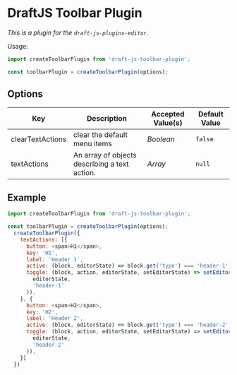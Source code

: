 # DraftJS Toolbar Plugin

*This is a plugin for the `draft-js-plugins-editor`.*

Usage:

```js
import createToolbarPlugin from 'draft-js-toolbar-plugin';

const toolbarPlugin = createToolbarPlugin(options);
```

## Options

| Key | Description | Accepted Value(s) | Default Value |
|---|---|---|---|
| clearTextActions | clear the default menu items | *Boolean* | `false` |
| textActions | An array of objects describing a text action. | *Array* | `null` |

## Example

```js
import createToolbarPlugin from 'draft-js-toolbar-plugin';

const toolbarPlugin = createToolbarPlugin(options);
  createToolbarPlugin({
    textActions: [{
      button: <span>H1</span>,
      key: 'H1',
      label: 'Header 1',
      active: (block, editorState) => block.get('type') === 'header-1',
      toggle: (block, action, editorState, setEditorState) => setEditorState(RichUtils.toggleBlockType(
        editorState,
        'header-1'
      )),
    }, {
      button: <span>H2</span>,
      key: 'H2',
      label: 'Header 2',
      active: (block, editorState) => block.get('type') === 'header-2',
      toggle: (block, action, editorState, setEditorState) => setEditorState(RichUtils.toggleBlockType(
        editorState,
        'header-2'
      )),
    }]
  })
```
